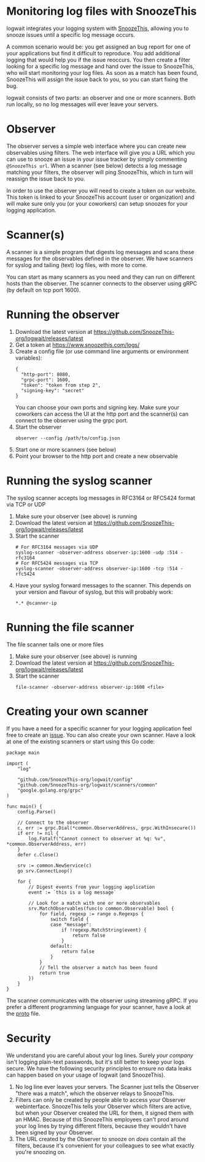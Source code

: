 # Monitoring log files with SnoozeThis
logwait integrates your logging system with [SnoozeThis](https://www.snoozethis.com/), allowing you to snooze issues until a specific log message occurs.

A common scenario would be: you get assigned an bug report for one of your applications but find it difficult to reproduce. You add additional logging that would help you if the issue reoccurs. You then create a filter looking for a specific log message and hand over the issue to SnoozeThis, who will start monitoring your log files. As soon as a match has been found, SnoozeThis will assign the issue back to you, so you can start fixing the bug.

logwait consists of two parts: an observer and one or more scanners. Both run locally, so no log messages will ever leave your servers.

# Observer
The observer serves a simple web interface where you can create new observables using filters. The web interface will give you a URL which you can use to snooze an issue in your issue tracker by simply commenting <code>@SnoozeThis url</code>.
When a scanner (see below) detects a log message matching your filters, the observer will ping SnoozeThis, which in turn will reassign the issue back to you.

In order to use the observer you will need to create a token on our website. This token is linked to your SnoozeThis account (user or organization) and will make sure only you (or your coworkers) can setup snoozes for your logging application.

# Scanner(s)
A scanner is a simple program that digests log messages and scans these messages for the observables defined in the observer. We have scanners for syslog and tailing (text) log files, with more to come.

You can start as many scanners as you need and they can run on different hosts than the observer. The scanner connects to the observer using gRPC (by default on tcp port 1600).

# Running the observer
1. Download the latest version at https://github.com/SnoozeThis-org/logwait/releases/latest
2. Get a token at https://www.snoozethis.com/logs/
3. Create a config file (or use command line arguments or environment variables):
   ```
   {
     "http-port": 8080,
     "grpc-port": 1600,
     "token": "token from step 2",
     "signing-key": "secret"
   }
   ```
   You can choose your own ports and signing key. Make sure your coworkers can access the UI at the http port and the scanner(s) can connect to the observer using the grpc port.
4. Start the observer
   ```
   observer --config /path/to/config.json
   ```
5. Start one or more scanners (see below)
6. Point your browser to the http port and create a new observable

# Running the syslog scanner
The syslog scanner accepts log messages in RFC3164 or RFC5424 format via TCP or UDP
1. Make sure your observer (see above) is running
2. Download the latest version at https://github.com/SnoozeThis-org/logwait/releases/latest
3. Start the scanner
   ```
   # For RFC3164 messages via UDP
   syslog-scanner -observer-address observer-ip:1600 -udp :514 -rfc3164
   # For RFC5424 messages via TCP
   syslog-scanner -observer-address observer-ip:1600 -tcp :514 -rfc5424
   ```
4. Have your syslog forward messages to the scanner. This depends on your version and flavour of syslog, but this will probably work:
   ```
   *.* @scanner-ip
   ```

# Running the file scanner
The file scanner tails one or more files
1. Make sure your observer (see above) is running
2. Download the latest version at https://github.com/SnoozeThis-org/logwait/releases/latest
3. Start the scanner
   ```
   file-scanner -observer-address observer-ip:1600 <file>
   ```

# Creating your own scanner
If you have a need for a specific scanner for your logging application feel free to create an [issue](https://github.com/SnoozeThis-org/logwait/issues/new). You can also create your own scanner. Have a look at one of the existing scanners or start using this Go code:
```
package main

import (
	"log"

	"github.com/SnoozeThis-org/logwait/config"
	"github.com/SnoozeThis-org/logwait/scanners/common"
	"google.golang.org/grpc"
)

func main() {
	config.Parse()

	// Connect to the observer
	c, err := grpc.Dial(*common.ObserverAddress, grpc.WithInsecure())
	if err != nil {
		log.Fatalf("Cannot connect to observer at %q: %v", *common.ObserverAddress, err)
	}
	defer c.Close()

	srv := common.NewService(c)
	go srv.ConnectLoop()

	for {
		// Digest events from your logging application
		event := `this is a log message`

		// Look for a match with one or more observables
		srv.MatchObservables(func(o common.Observable) bool {
			for field, regexp := range o.Regexps {
				switch field {
				case "message":
					if !regexp.MatchString(event) {
						return false
					}
				default:
					return false
				}
			}
			// Tell the observer a match has been found
			return true
		})
	}
}
```

The scanner communicates with the observer using streaming gRPC. If you prefer a different programming language for your scanner, have a look at the [proto](https://github.com/SnoozeThis-org/logwait/blob/master/proto/scanner.proto) file.

# Security

We understand you are careful about your log lines. Surely *your company* isn't logging plain-text passwords, but it's still better to keep your logs secure. We have the following security principles to ensure no data leaks can happen based on your usage of logwait (and SnoozeThis).

1. No log line ever leaves your servers. The Scanner just tells the Observer "there was a match", which the observer relays to SnoozeThis.
2. Filters can only be created by people able to access your Observer webinterface. SnoozeThis tells your Observer which filters are active, but when your Observer created the URL for them, it signed them with an HMAC. Because of this SnoozeThis employees can't prod around your log lines by trying different filters, because they wouldn't have been signed by your Observer.
3. The URL created by the Observer to snooze on *does* contain all the filters, because it's convenient for your colleagues to see what exactly you're snoozing on.
